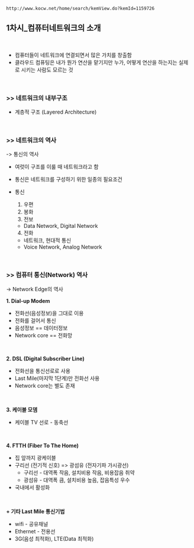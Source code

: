 ```
http://www.kocw.net/home/search/kemView.do?kemId=1159726
```  


## 1차시_컴퓨터네트워크의 소개  

<br>  

- 컴퓨터들이 네트워크에 연결되면서 많은 가치를 창출함  
- 클라우드 컴퓨팅은 내가 뭔가 연산을 맡기지만 누가, 어떻게 연산을 하는지는 실제로 시키는 사람도 모르는 것

<br>  

### >> 네트워크의 내부구조  
- 계층적 구조 (Layered Architecture)  
  
<br> 

### >> 네트워크의 역사  
  -> 통신의 역사  
  
- 여럿이 구조를 이룰 때 네트워크라고 함
- 통신은 네트워크를 구성하기 위한 일종의 필요조건  
  
- 통신  
  1. 우편
  2. 봉화
  3. 전보 
    - Data Network, Digital Network
  4. 전화 
    - 네트워크, 현대적 통신  
    - Voice Network, Analog Network  

<br>

### >> 컴퓨터 통신(Network) 역사
-> Network Edge의 역사  

**1. Dial-up Modem**
  - 전화선(음성정보)을 그대로 이용  
  - 전화를 걸어서 통신
  - 음성정보 == 데이터정보
  - Network core == 전화망  
<br>

**2. DSL (Digital Subscriber Line)**
  - 전화선을 통신선로로 사용  
  - Last Mile(마지막 1단계)만 전화선 사용
  - Network core는 별도 존재  
<br>

**3. 케이블 모뎀**  
  - 케이블 TV 선로 - 동축선  
<br>

**4. FTTH (Fiber To The Home)**  
  - 집 앞까지 광케이블  
  - 구리선 (전기적 신호) => 광섬유 (전자기파 가시광선)
    - 구리선 - 대역폭 작음, 설치비용 작음, 비용잡음 취약
    - 광섬유 - 대역폭 큼, 설치비용 높음, 잡음특성 우수
  - 국내에서 활성화  

<br>

**+ 기타 Last Mile 통신기법**
  - wifi - 공유채널
  - Ethernet - 전용선
  - 3G(음성 최적화), LTE(Data 최적화)
